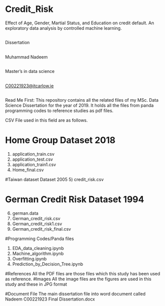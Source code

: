 # Credit_Risk
Effect of Age, Gender, Martial Status, and Education on credit default. An exploratory data analysis by controlled machine learning.
##
Dissertation
##
Muhammad Nadeem
##
Master’s in data science
##
C00221923@itcarlow.ie
##
Read Me First:
This repository contains all the related files of my MSc. Data Science Dissertation for the year of 2019. It holds all the files from panda programming codes to reference studies as pdf files.

CSV File used in this field are as follows.
# Home Group Dataset 2018
1)	application_train.csv
2)	application_test.csv
3)	application_train1.csv
4)	Home_final.csv

#Taiwan dataset Dataset 2005
5)	credit_risk.csv

# German Credit Risk Dataset 1994
6)	german.data
7)	German_credit_risk.csv
8)	German_credit_risk1.csv
9)	German_credit_risk_final.csv

#Programming Codes/Panda files
1)	EDA_data_cleaning.ipynb
2)	Machine_algorithm.ipynb
3)	Overfitting.ipynb
4)	Prediction_by_Decision_Tree.ipynb

#References 
All the PDF files are those files which this study has been used as reference.
#Images
All the image files are the figures are used in this study and these in JPG format

#Document File
The main dissertation file into word document called Nadeem C00221923 Final Dissertation.docx

